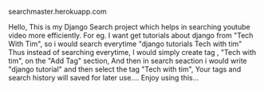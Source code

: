 searchmaster.herokuapp.com

Hello,
This is my Django Search project which helps in searching youtube video more efficiently.
For eg. 
I want get tutorials about django from "Tech With Tim", so i would search everytime "django tutorials Tech with tim"
Thus instead of searching everytime, I would simply create tag , "Tech with tim", on the "Add Tag" section, 
And then in search seaction i would write "django tutorial" and then select the tag "Tech with tim",
Your tags and search history will saved for later use....
Enjoy using this...

